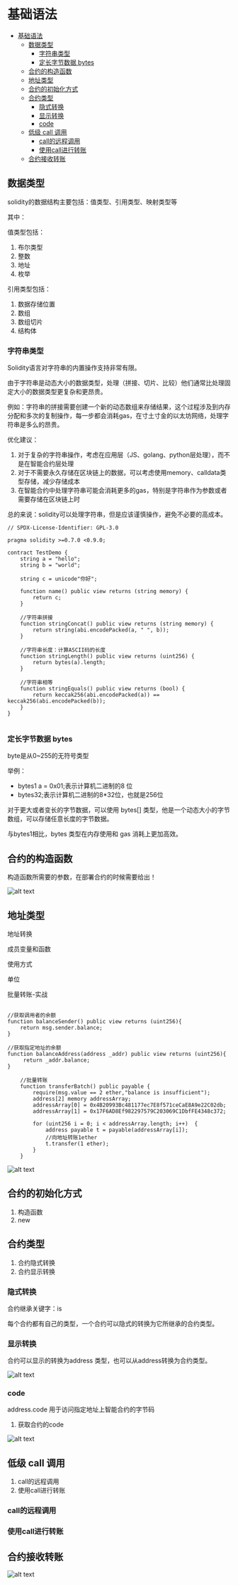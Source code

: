 # 基础语法

- [基础语法](#基础语法)
  - [数据类型](#数据类型)
    - [字符串类型](#字符串类型)
    - [定长字节数据 bytes](#定长字节数据-bytes)
  - [合约的构造函数](#合约的构造函数)
  - [地址类型](#地址类型)
  - [合约的初始化方式](#合约的初始化方式)
  - [合约类型](#合约类型)
    - [隐式转换](#隐式转换)
    - [显示转换](#显示转换)
    - [code](#code)
  - [低级 call 调用](#低级-call-调用)
    - [call的远程调用](#call的远程调用)
    - [使用call进行转账](#使用call进行转账)
  - [合约接收转账](#合约接收转账)

## 数据类型

solidity的数据结构主要包括：值类型、引用类型、映射类型等

其中：

值类型包括：

1. 布尔类型
2. 整数
3. 地址
4. 枚举

引用类型包括：

1. 数据存储位置
2. 数组
3. 数组切片
4. 结构体

### 字符串类型

Solidity语言对字符串的内置操作支持非常有限。

由于字符串是动态大小的数据类型，处理（拼接、切片、比较）他们通常比处理固定大小的数据类型更复杂和更昂贵。

例如：字符串的拼接需要创建一个新的动态数组来存储结果，这个过程涉及到内存分配和多次的复制操作，每一步都会消耗gas，在寸土寸金的以太坊网络，处理字符串是多么的昂贵。

优化建议：

1. 对于复杂的字符串操作，考虑在应用层（JS、golang、python层处理），而不是在智能合约层处理
2. 对于不需要永久存储在区块链上的数据，可以考虑使用memory、calldata类型存储，减少存储成本
3. 在智能合约中处理字符串可能会消耗更多的gas，特别是字符串作为参数或者需要存储在区块链上时

总的来说：solidity可以处理字符串，但是应该谨慎操作，避免不必要的高成本。


```solidity
// SPDX-License-Identifier: GPL-3.0

pragma solidity >=0.7.0 <0.9.0;

contract TestDemo {
    string a = "hello";
    string b = "world";

    string c = unicode"你好";

    function name() public view returns (string memory) {
        return c;
    }

    //字符串拼接
    function stringConcat() public view returns (string memory) {
        return string(abi.encodePacked(a, " ", b));
    }

    //字符串长度：计算ASCII码的长度
    function stringLength() public view returns (uint256) {
        return bytes(a).length;
    }

    //字符串相等
    function stringEquals() public view returns (bool) {
        return keccak256(abi.encodePacked(a)) == keccak256(abi.encodePacked(b));
    }
}


```

### 定长字节数据 bytes

byte是从0~255的无符号类型

举例：

- bytes1 a = 0x01;表示计算机二进制的8 位
- bytes32;表示计算机二进制的8*32位，也就是256位

对于更大或者变长的字节数据，可以使用 bytes[] 类型，他是一个动态大小的字节数组，可以存储任意长度的字节数据。

与bytes1[](字节的动态数组)相比，bytes 类型在内存使用和 gas 消耗上更加高效。


## 合约的构造函数

构造函数所需要的参数，在部署合约的时候需要给出！

![alt text](合约的构造函数.png)

## 地址类型

地址转换

成员变量和函数

使用方式

单位

批量转账-实战

```solidity

//获取调用者的余额
function balanceSender() public view returns (uint256){
    return msg.sender.balance;
}

//获取指定地址的余额
function balanceAddress(address _addr) public view returns (uint256){
     return _addr.balance;
}

    //批量转账
    function transferBatch() public payable {
        require(msg.value == 2 ether,"balance is insufficient");
        address[2] memory addressArray;
        addressArray[0] = 0x4B20993Bc481177ec7E8f571ceCaE8A9e22C02db;
        addressArray[1] = 0x17F6AD8Ef982297579C203069C1DbfFE4348c372;

        for (uint256 i = 0; i < addressArray.length; i++)  {
            address payable t = payable(addressArray[i]);
            //向地址转账1ether
            t.transfer(1 ether);
        }
    }
```

![alt text](批量转账.png)


## 合约的初始化方式

1. 构造函数
2. new

## 合约类型

1. 合约隐式转换
2. 合约显示转换

### 隐式转换

合约继承关键字：is

每个合约都有自己的类型，一个合约可以隐式的转换为它所继承的合约类型。

### 显示转换

合约可以显示的转换为address 类型，也可以从address转换为合约类型。

![alt text](合约显示转换.png)

### code

address.code 用于访问指定地址上智能合约的字节码

1. 获取合约的code

![alt text](code.png)

## 低级 call 调用

1. call的远程调用
2. 使用call进行转账

### call的远程调用

### 使用call进行转账


## 合约接收转账

![alt text](合约接收转账.png)